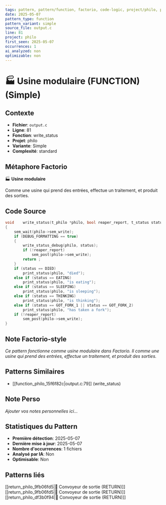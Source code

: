 ```yaml
---
tags: pattern, pattern/function, factorio, code-logic, project/philo, pattern/variant/simple
date: 2025-05-07
pattern_type: function
pattern_variant: simple
source_file: output.c
line: 81
project: philo
first_seen: 2025-05-07
occurrences: 1
ai_analyzed: non
optimizable: non
---
```


# 🏭 Usine modulaire (FUNCTION) (Simple)

## Contexte
- **Fichier**: `output.c`
- **Ligne**: 81
- **Fonction**: write_status
- **Projet**: philo
- **Variante**: Simple
- **Complexité**: standard

## Métaphore Factorio
🏭 **Usine modulaire**

Comme une usine qui prend des entrées, effectue un traitement, et produit des sorties.

## Code Source
```c
void	write_status(t_philo *philo, bool reaper_report, t_status status)
{
	sem_wait(philo->sem_write);
	if (DEBUG_FORMATTING == true)
	{
		write_status_debug(philo, status);
		if (!reaper_report)
			sem_post(philo->sem_write);
		return ;
	}
	if (status == DIED)
		print_status(philo, "died");
	else if (status == EATING)
		print_status(philo, "is eating");
	else if (status == SLEEPING)
		print_status(philo, "is sleeping");
	else if (status == THINKING)
		print_status(philo, "is thinking");
	else if (status == GOT_FORK_1 || status == GOT_FORK_2)
		print_status(philo, "has taken a fork");
	if (!reaper_report)
		sem_post(philo->sem_write);
}
```

## Note Factorio-style
*Ce pattern fonctionne comme usine modulaire dans Factorio. Il comme une usine qui prend des entrées, effectue un traitement, et produit des sorties.*

## Patterns Similaires
- [[function_philo_15f6f82c|output.c:79]] (write_status)

## Note Perso
*Ajouter vos notes personnelles ici...*

## Statistiques du Pattern
- **Première détection**: 2025-05-07
- **Dernière mise à jour**: 2025-05-07
- **Nombre d'occurrences**: 1 fichiers
- **Analysé par IA**: Non
- **Optimisable**: Non

## Patterns liés
[[return_philo_9fb06fd5|🚚 Convoyeur de sortie (RETURN)]]
[[return_philo_9fb06fd5|🚚 Convoyeur de sortie (RETURN)]]
[[return_philo_df3b0f94|🚚 Convoyeur de sortie (RETURN)]]
